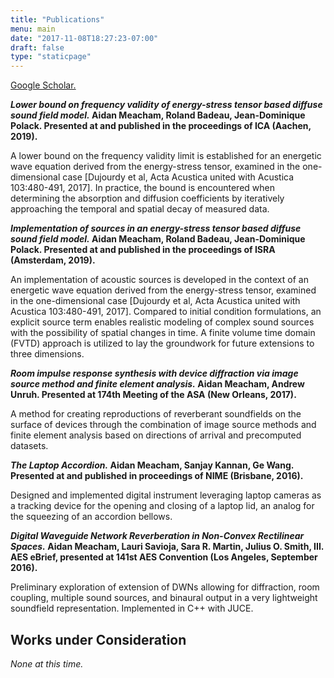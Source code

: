 ```yaml
---
title: "Publications"
menu: main
date: "2017-11-08T18:27:23-07:00"
draft: false
type: "staticpage"
---
```


[Google Scholar.](https://scholar.google.com/citations?user=R9Q-myYAAAAJ)

**_Lower bound on frequency validity of energy-stress tensor based diffuse sound field model._
Aidan Meacham, Roland Badeau, Jean-Dominique Polack.
Presented at and published in the proceedings of ICA (Aachen, 2019).**

A lower bound on the frequency validity limit is established for an energetic wave equation derived from the energy-stress tensor, examined in the one-dimensional case \[Dujourdy et al, Acta Acustica united with Acustica 103:480-491, 2017\]. In practice, the bound is encountered when determining the absorption and diffusion coefficients by iteratively approaching the temporal and spatial decay of measured data.

**_Implementation of sources in an energy-stress tensor based diffuse sound field model._
Aidan Meacham, Roland Badeau, Jean-Dominique Polack.
Presented at and published in the proceedings of ISRA (Amsterdam, 2019).**

An implementation of acoustic sources is developed in the context of an energetic wave equation derived from the energy-stress tensor, examined in the one-dimensional case \[Dujourdy et al, Acta Acustica united with Acustica 103:480-491, 2017\]. Compared to initial condition formulations, an explicit source term enables realistic modeling of complex sound sources with the possibility of spatial changes in time.
A finite volume time domain (FVTD) approach is utilized to lay the groundwork for future extensions to three dimensions.

**_Room impulse response synthesis with device diffraction via image source method and finite element analysis._
Aidan Meacham, Andrew Unruh.
Presented at 174th Meeting of the ASA (New Orleans, 2017).**

A method for creating reproductions of reverberant soundfields on the surface of devices through the combination of image source methods and finite element analysis based on directions of arrival and precomputed datasets.

**_The Laptop Accordion._
Aidan Meacham, Sanjay Kannan, Ge Wang.
Presented at and published in proceedings of NIME (Brisbane, 2016).**

Designed and implemented digital instrument leveraging laptop cameras as a tracking device for the opening and closing of a laptop lid, an analog for the squeezing of an accordion bellows.

**_Digital Waveguide Network Reverberation in Non-Convex Rectilinear Spaces._
Aidan Meacham, Lauri Savioja, Sara R. Martin, Julius O. Smith, III.
AES eBrief, presented at 141st AES Convention (Los Angeles, September 2016).**

Preliminary exploration of extension of DWNs allowing for diffraction, room coupling, multiple sound sources, and binaural output in a very lightweight soundfield representation. Implemented in C++ with JUCE.

## Works under Consideration

*None at this time.*
